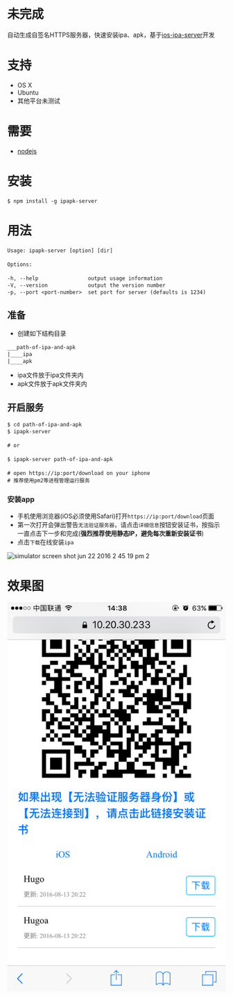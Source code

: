 # 未完成
自动生成自签名HTTPS服务器，快速安装ipa、apk，基于[ios-ipa-server](https://github.com/bumaociyuan/ios-ipa-server)开发

# 支持
* OS X
* Ubuntu
* 其他平台未测试

# 需要
* [nodejs](https://nodejs.org/)

# 安装
```
$ npm install -g ipapk-server
```

# 用法
```
Usage: ipapk-server [option] [dir]

Options:

-h, --help                output usage information
-V, --version             output the version number
-p, --port <port-number>  set port for server (defaults is 1234)
```
## 准备
- 创建如下结构目录

```
___path-of-ipa-and-apk
|____ipa
|____apk
```
- ipa文件放于ipa文件夹内
- apk文件放于apk文件夹内

## 开启服务
```
$ cd path-of-ipa-and-apk
$ ipapk-server

# or

$ ipapk-server path-of-ipa-and-apk

# open https://ip:port/download on your iphone
# 推荐使用pm2等进程管理运行服务
```

### 安装app
* 手机使用浏览器(iOS必须使用Safari)打开`https://ip:port/download`页面
* 第一次打开会弹出警告`无法验证服务器`，请点击`详细信息`按钮安装证书，按指示一直点击下一步和完成(**强烈推荐使用静态IP，避免每次重新安装证书**)
* 点击`下载`在线安装`ipa`

![simulator screen shot jun 22 2016 2 45 19 pm 2](https://cloud.githubusercontent.com/assets/4977911/16257320/66c5ff7e-388a-11e6-827a-b5708b86e272.png)
# 效果图
![screeshot](screeshot.png)
